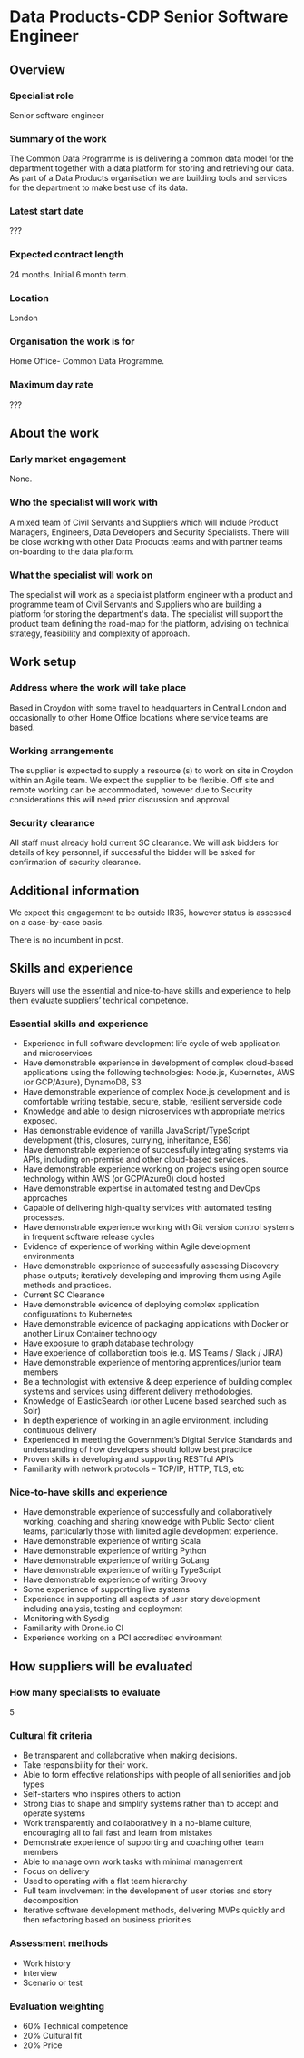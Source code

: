 # Data Products-CDP Senior Software Engineer

## Overview

### Specialist role
Senior software engineer
### Summary of the work
The Common Data Programme is is delivering a common data model for the department together with a data platform for storing and retrieving our data. As part of a Data Products organisation we are building tools and services for the department to make best use of its data.
### Latest start date
???
### Expected contract length
24 months. Initial 6 month term.
### Location
London
### Organisation the work is for	
Home Office- Common Data Programme.
### Maximum day rate	
???

## About the work

### Early market engagement
None.
### Who the specialist will work with	
A mixed team of Civil Servants and Suppliers which will include Product Managers, Engineers, Data Developers and Security Specialists.
There will be close working with other Data Products teams and with partner teams on-boarding to the data platform.
### What the specialist will work on
The specialist will work as a specialist platform engineer with a product and programme team of Civil Servants and Suppliers who are building a platform for storing the department's data.
The specialist will support the product team defining the road-map for the platform, advising on technical strategy, feasibility and complexity of approach.

## Work setup

### Address where the work will take place
Based in Croydon with some travel to headquarters in Central London and occasionally to other Home Office locations where service teams are based.
### Working arrangements
The supplier is expected to supply a resource (s) to work on site in Croydon within an Agile team. We expect the supplier to be flexible. Off site and remote working can be accommodated, however due to Security considerations this will need prior discussion and approval.
### Security clearance
All staff must already hold current SC clearance. We will ask bidders for details of key personnel, if successful the bidder will be asked for confirmation of security clearance.

## Additional information
We expect this engagement to be outside IR35, however status is assessed on a case-by-case basis.

There is no incumbent in post.

## Skills and experience
Buyers will use the essential and nice-to-have skills and experience to help them evaluate suppliers’ technical competence.
### Essential skills and experience
 - Experience in full software development life cycle of web application and microservices
 - Have demonstrable experience in development of complex cloud-based applications using the following technologies: Node.js, Kubernetes, AWS (or GCP/Azure), DynamoDB, S3
 - Have demonstrable experience of complex Node.js development and is comfortable writing testable, secure, stable, resilient serverside code
 - Knowledge and able to design microservices with appropriate metrics exposed.
 - Has demonstrable evidence of vanilla JavaScript/TypeScript development (this, closures, currying, inheritance, ES6)
 - Have demonstrable experience of successfully integrating systems via APIs, including on-premise and other cloud-based services.
 - Have demonstrable experience working on projects using open source technology within AWS (or GCP/Azure0) cloud hosted
 - Have demonstrable expertise in automated testing and DevOps approaches
 - Capable of delivering high-quality services with automated testing processes.
 - Have demonstrable experience working with Git version control systems in frequent software release cycles
 - Evidence of experience of working within Agile development environments
 - Have demonstrable experience of successfully assessing Discovery phase outputs; iteratively developing and improving them using Agile methods and practices.
 - Current SC Clearance
 - Have demonstrable evidence of deploying complex application configurations to Kubernetes
 - Have demonstrable evidence of packaging applications with Docker or another Linux Container technology
 - Have exposure to graph database technology
 - Have experience of collaboration tools (e.g. MS Teams / Slack / JIRA)
 - Have demonstrable experience of mentoring apprentices/junior team members
 - Be a technologist with extensive & deep experience of building complex systems and services using different delivery methodologies.
 - Knowledge of ElasticSearch (or other Lucene based searched such as Solr)
 - In depth experience of working in an agile environment, including continuous delivery
 - Experienced in meeting the Government’s Digital Service Standards and understanding of how developers should follow best practice
 - Proven skills in developing and supporting RESTful API’s
 - Familiarity with network protocols – TCP/IP, HTTP, TLS, etc


### Nice-to-have skills and experience
 - Have demonstrable experience of successfully and collaboratively working, coaching and sharing knowledge with Public Sector client teams, particularly those with limited agile development experience.
 - Have demonstrable experience of writing Scala
 - Have demonstrable experience of writing Python
 - Have demonstrable experience of writing GoLang
 - Have demonstrable experience of writing TypeScript
 - Have demonstrable experience of writing Groovy
 - Some experience of supporting live systems
 - Experience in supporting all aspects of user story development including analysis, testing and deployment
 - Monitoring with Sysdig
 - Familiarity with Drone.io CI
 - Experience working on a PCI accredited environment


## How suppliers will be evaluated
### How many specialists to evaluate
5
### Cultural fit criteria	
 - Be transparent and collaborative when making decisions.
 - Take responsibility for their work.
 - Able to form effective relationships with people of all seniorities and job types
 - Self-starters who inspires others to action
 - Strong bias to shape and simplify systems rather than to accept and operate systems
 - Work transparently and collaboratively in a no-blame culture, encouraging all to fail fast and learn from mistakes
 - Demonstrate experience of supporting and coaching other team members
 - Able to manage own work tasks with minimal management
 - Focus on delivery
 - Used to operating with a flat team hierarchy
 - Full team involvement in the development of user stories and story decomposition 
 - Iterative software development methods, delivering MVPs quickly and then refactoring based on business priorities 
### Assessment methods
 - Work history
 - Interview
 - Scenario or test
### Evaluation weighting	
 - 60% Technical competence
 - 20% Cultural fit
 - 20% Price

